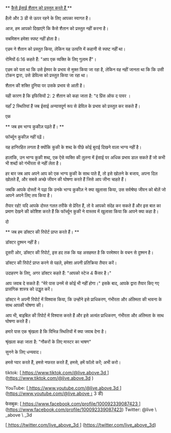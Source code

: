 ** <u> कैसे ईसाई शैतान को प्रस्तुत करते हैं </u> **

हैलो और 3 डी से ऊपर रहने के लिए आपका स्वागत है।

आज, हम आपको दिखाएंगे कि कैसे शैतान को प्रस्तुत नहीं करना है।

सबमिशन हमेशा स्पष्ट नहीं होता है।

एडम ने शैतान को प्रस्तुत किया, लेकिन यह
उत्पत्ति में कहानी से स्पष्ट नहीं था।

रोमियों 6:16 कहते हैं: "आप एक व्यक्ति के लिए गुलाम हैं"।

एडम को पता था कि उसे ईश्वर के प्रभाव से मुक्त किया जा रहा है, लेकिन वह नहीं जानता था कि
कि उसी टोकन द्वारा, उसे डेविल्स को प्रस्तुत किया जा रहा था।

शैतान की शक्ति दुनिया पर उसके प्रभाव से आती है।

यही कारण है कि इफिसियों 2: 2 शैतान को कहा जाता है: "द प्रिंस ऑफ द पावर
     ।

यहाँ 2 स्थितियां हैं जब ईसाई अन्यायपूर्ण रूप से
डेविल के प्रभाव को प्रस्तुत कर सकते हैं।

एक

** जब हम भाग्य कुकीज़ पढ़ते हैं। **

फॉर्च्यून कुकीज़ नहीं पढ़ें।

यह हानिरहित लगता है क्योंकि कुकी के शब्द
के पीछे कोई बुराई दिखने वाला भाग्य नहीं है।

हालांकि, उन भाग्य कुकी शब्द, एक ऐसे व्यक्ति की तुलना में
ईसाई पर अधिक प्रभाव डाल सकते हैं जो कभी भी शब्दों को गंभीरता से नहीं लेता है।

हर बार जब आप अपने आप को एक भाग्य कुकी के साथ पाते हैं, तो इसे खोलने के बजाय,
अपना दिल खोलते हैं, और सबसे अच्छे जीवन की घोषणा करते हैं जिसे आप जीना चाहते हैं।

जबकि आपके दोस्तों ने पढ़ा कि उनके भाग्य कुकीज़ ने क्या खुलासा किया,
उस सर्वश्रेष्ठ जीवन को बोलें जो आपने अपने लिए तय किया है।

तैयार रहो! यदि आपके दोस्त गलत तरीके से प्रेरित हैं, तो वे आपको संदेह कर सकते हैं और
इस बात का प्रमाण देखने की कोशिश करते हैं कि फॉर्च्यून कुकी ने वास्तव में खुलासा किया कि आपने क्या कहा है।

दो

** जब हम डॉक्टर की रिपोर्ट प्राप्त करते हैं। **

डॉक्टर दुश्मन नहीं है।

दूसरी ओर, डॉक्टर की रिपोर्ट, इस हद तक कि यह असहमत है कि
परमेश्वर के वचन से दुश्मन है।

डॉक्टर की रिपोर्ट प्राप्त करने से पहले, हमेशा अपनी प्रतिक्रिया तैयार करें।

उदाहरण के लिए, अगर डॉक्टर कहते हैं: "आपको स्टेज 4 कैंसर है।"

आप जवाब दे सकते हैं: "मेरे पास उनमें से कोई भी नहीं होगा।" इसके बाद, आपके द्वारा तैयार किए गए
प्रासंगिक शास्त्र को उद्धृत करें।

डॉक्टर ने अपनी रिपोर्ट में विश्वास किया, कि उन्होंने इसे
प्राधिकरण, गंभीरता और अंतिमता की भावना के साथ आपकी घोषणा की।

आप भी, बाइबिल की रिपोर्ट में विश्वास करते हैं और इसे अत्यंत
प्राधिकरण, गंभीरता और अंतिमता के साथ घोषणा करते हैं।

हमारे पास एक श्रृंखला है कि विभिन्न स्थितियों में क्या जवाब देना है।

श्रृंखला कहा जाता है: "नौकरों के लिए मास्टर का भाषण"

सुनने के लिए धन्यवाद।

हमसे प्यार करते हैं, हमसे नफरत करते हैं, हमसे, हमें फॉलो करें; अभी करो।

tiktok:
[<u> https://www.tiktok.com/@live.above.3d </u>] (https://www.tiktok.com/@live.above.3d )

YouTube:
[<u> https://www.youtube.com/@live.above.3d </u>] (https://www.youtube.com/@live.above। 3 डी)

फेसबुक:
[<u> https://www.facebook.com/profile/100092339087423 </u>] (https://www.facebook.com/profile/100092339087423) Twitter: @live \ _above \ _3d

[<u> https://twitter.com/live_above_3d </u>] (https://twitter.com/live_above_3d)
